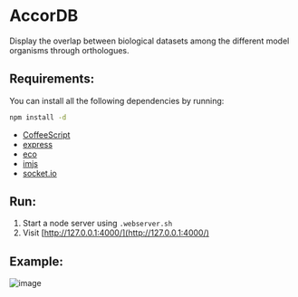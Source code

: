 # AccorDB

Display the overlap between biological datasets among the different model organisms through orthologues.

## Requirements:

You can install all the following dependencies by running:

```bash
npm install -d
```

- [CoffeeScript](http://coffeescript.org/)
- [express](http://expressjs.com/)
- [eco](https://github.com/sstephenson/eco)
- [imjs](https://github.com/alexkalderimis/imjs)
- [socket.io](http://socket.io/)

## Run:

1. Start a node server using `.webserver.sh`
2. Visit [http://127.0.0.1:4000/](http://127.0.0.1:4000/)

## Example:

![image](https://raw.github.com/radekstepan/AccorDB/master/example.png)